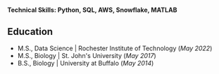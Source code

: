 
#### Technical Skills: Python, SQL, AWS, Snowflake, MATLAB

## Education
- M.S., Data Science | Rochester Institute of Technology (_May 2022_)
- M.S., Biology	| St. John's University (_May 2017_)	 			        		
- B.S., Biology | University at Buffalo (_May 2014_)
